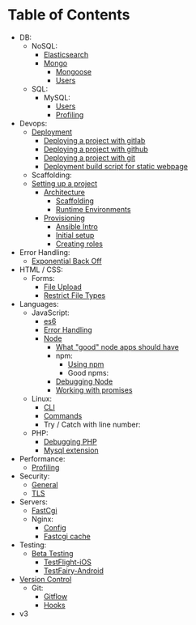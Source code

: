 # Table of Contents

* DB:
    * NoSQL:
        * [Elasticsearch](/db/nosql/elasticsearch/README.md)
        * [Mongo](/db/nosql/mongo/README.md)
            * [Mongoose](/db/nosql/mongo/mongoose/README.md)
            * [Users](/db/nosql/mongo/users/README.md)
    * SQL:
        * MySQL:
            * [Users](/db/sql/mysql/users/README.md)
            * [Profiling](/db/sql/mysql/profiling/README.md)
* Devops:    
    * [Deployment](/devops/deployment/README.md)
        * [Deploying a project with gitlab](/devops/deployment/gitlab/README.md)
        * [Deploying a project with github](/devops/deployment/github/README.md)
        * [Deploying a project with git](/devops/deployment/git/README.md)
        * [Deployment build script for static webpage](/devops/deployment/build/README.md)
    * Scaffolding:
    * [Setting up a project](/devops/setting-up-a-project/README.md)
        * [Architecture](/devops/setting-up-a-project/architecture/README.md)
            * [Scaffolding](/devops/setting-up-a-project/architecture/scaffolding/README.md)
            * [Runtime Environments](/devops/setting-up-a-project/architecture/runtime-environments/README.md)
        * [Provisioning](/devops/setting-up-a-project/provisioning/README.md)
            * [Ansible Intro](/devops/setting-up-a-project/provisioning/ansible/README.md)
            * [Initial setup](/devops/setting-up-a-project/provisioning/ansible/playbooks/README.md)
            * [Creating roles](/devops/setting-up-a-project/provisioning/ansible/roles/README.md)
* Error Handling:     
    * [Exponential Back Off](/_general/error-handling/exponential-backoff/README.md)
* HTML / CSS:
    * Forms:
        * [File Upload](/_general/file-upload/README.md)
        * [Restrict File Types](/_detail/form/README.md)
* Languages:
    * JavaScript:
        * [es6](/languages/javascript/es6/README.md)
        * [Error Handling](/_general/error-handling/javascript/README.md)
        * [Node](/__book/project/development/node/README.md)
            * [What "good" node apps should have](/__book/project/development/node/app/README.md)
            * npm:
                * [Using npm](/__book/project/development/node/npm/README.md)
                * Good npms:
            * [Debugging Node](/__book/project/workflow/debugging/node/README.md)
            * [Working with promises](/__book/project/workflow/concepts/README.md)
    * Linux:
        * [CLI](/_detail/shell/cli/README.md)
        * [Commands](/_detail/shell/commands/README.md)
        * Try / Catch with line number:
    * PHP:    
        * [Debugging PHP](/__book/project/workflow/debugging/php/README.md)
        * [Mysql extension](/_detail/php/mysql-extension/README.md)
* Performance:
    * [Profiling](/profiling/README.md)
* Security:
    * [General](/security/README.md)
    * [TLS](/security/TLS/README.md)
* Servers:
    * [FastCgi](/_detail/fastcgi/README.md)
    * Nginx:
        * [Config](/_detail/nginx/config/README.md)
        * [Fastcgi cache](/_detail/nginx/fastcgi-cache/README.md)
* Testing:
   * [Beta Testing](/__book/project/beta-testing/README.md)
       * [TestFlight-iOS](/__book/project/beta-testing/ios/testflight/README.md)
       * [TestFairy-Android](/__book/project/beta-testing/android/testfairy/README.md)
* [Version Control](/version-control/README.md)
   * Git:
        * [Gitflow](/version-control/git/gitflow/README.md)
        * [Hooks](/version-control/git/hooks/README.md)
* v3
